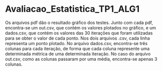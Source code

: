 # Avaliacao_Estatistica_TP1_ALG1
Os arquivos pdf dão o resultado gráfico dos testes. Junto com cada pdf, encontra-se um out.csv, que contém os valores plotados no gráfico, e um dados.csv, que contém os valores das 30 iterações que foram utilizadas para se obter o valor de cada ponto. Nos dois arquivos .csv, cada linha representa um ponto plotado. No arquivo dados.csv, encontra-se três colunas para cada iteração, de forma que cada coluna represente uma determinada métrica de uma determinada iteração. No caso do arquivo out.csv, como as colunas passaram por uma média, encontra-se apenas 3 colunas.
